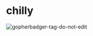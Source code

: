 # chilly

![gopherbadger-tag-do-not-edit](https://img.shields.io/badge/Go%20Coverage-42%25-brightgreen.svg?longCache=true&style=flat)
